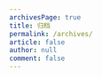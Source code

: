 ```yaml
---
archivesPage: true
title: 归档
permalink: /archives/
article: false
author: null
comment: false
---
```

